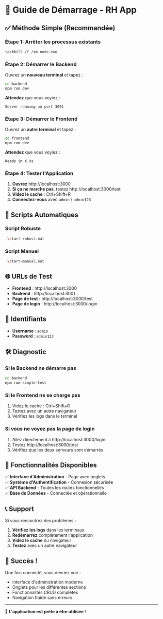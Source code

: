 # 🚀 Guide de Démarrage - RH App

## ✅ Méthode Simple (Recommandée)

### **Étape 1: Arrêter les processus existants**
```bash
taskkill /f /im node.exe
```

### **Étape 2: Démarrer le Backend**
Ouvrez un **nouveau terminal** et tapez :
```bash
cd backend
npm run dev
```

**Attendez** que vous voyiez :
```
Server running on port 3001
```

### **Étape 3: Démarrer le Frontend**
Ouvrez un **autre terminal** et tapez :
```bash
cd frontend
npm run dev
```

**Attendez** que vous voyiez :
```
Ready in X.Xs
```

### **Étape 4: Tester l'Application**
1. **Ouvrez** http://localhost:3000
2. **Si ça ne marche pas**, testez http://localhost:3000/test
3. **Videz le cache** : Ctrl+Shift+R
4. **Connectez-vous** avec `admin` / `admin123`

## 🔧 Scripts Automatiques

### **Script Robuste**
```bash
.\start-robust.bat
```

### **Script Manuel**
```bash
.\start-manual.bat
```

## 🌐 URLs de Test

- **Frontend** : http://localhost:3000
- **Backend** : http://localhost:3001
- **Page de test** : http://localhost:3000/test
- **Page de login** : http://localhost:3000/login

## 🔑 Identifiants

- **Username** : `admin`
- **Password** : `admin123`

## 🛠️ Diagnostic

### **Si le Backend ne démarre pas**
```bash
cd backend
npm run simple-test
```

### **Si le Frontend ne se charge pas**
1. Videz le cache : Ctrl+Shift+R
2. Testez avec un autre navigateur
3. Vérifiez les logs dans le terminal

### **Si vous ne voyez pas la page de login**
1. Allez directement à http://localhost:3000/login
2. Testez http://localhost:3000/test
3. Vérifiez que les deux serveurs sont démarrés

## 🎯 Fonctionnalités Disponibles

✅ **Interface d'Administration** - Page avec onglets  
✅ **Système d'Authentification** - Connexion sécurisée  
✅ **API Backend** - Toutes les routes fonctionnelles  
✅ **Base de Données** - Connectée et opérationnelle  

## 📞 Support

Si vous rencontrez des problèmes :

1. **Vérifiez les logs** dans les terminaux
2. **Redémarrez** complètement l'application
3. **Videz le cache** du navigateur
4. **Testez** avec un autre navigateur

## 🎉 Succès !

Une fois connecté, vous devriez voir :
- Interface d'administration moderne
- Onglets pour les différentes sections
- Fonctionnalités CRUD complètes
- Navigation fluide sans erreurs

---

**🎯 L'application est prête à être utilisée !** 